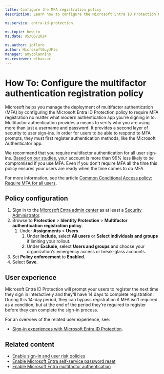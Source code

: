 ```yaml
---
title: Configure the MFA registration policy
description: Learn how to configure the Microsoft Entra ID Protection multifactor authentication registration policy.

ms.service: entra-id-protection

ms.topic: how-to
ms.date: 05/06/2024

ms.author: joflore
author: MicrosoftGuyJFlo
manager: amycolannino
ms.reviewer: etbasser
---
```

# How To: Configure the multifactor authentication registration policy

Microsoft helps you manage the deployment of multifactor authentication (MFA) by configuring the Microsoft Entra ID Protection policy to require MFA registration no matter what modern authentication app you're signing in to. Multifactor authentication provides a means to verify who you are using more than just a username and password. It provides a second layer of security to user sign-ins. In order for users to be able to respond to MFA prompts, they must first register authentication methods, like the Microsoft Authenticator app.

We recommend that you require multifactor authentication for all user sign-ins. [Based on our studies](https://www.microsoft.com/security/security-insider/microsoft-digital-defense-report-2023), your account is more than 99% less likely to be compromised if you use MFA. Even if you don't require MFA all the time this policy ensures your users are ready when the time comes to do MFA.

For more information, see the article [Common Conditional Access policy: Require MFA for all users](../identity/conditional-access/howto-conditional-access-policy-all-users-mfa.md).

## Policy configuration

1. Sign in to the [Microsoft Entra admin center](https://entra.microsoft.com) as at least a [Security Administrator](~/identity/role-based-access-control/permissions-reference.md#security-administrator).
1. Browse to **Protection** > **Identity Protection** > **Multifactor authentication registration policy**.
   1. Under **Assignments** > **Users**.
      1. Under **Include**, select **All users** or **Select individuals and groups** if limiting your rollout.
      1. Under **Exclude**, select **Users and groups** and choose your organization's emergency access or break-glass accounts. 
1. Set **Policy enforcement** to **Enabled**.
1. Select **Save**.

## User experience

Microsoft Entra ID Protection will prompt your users to register the next time they sign in interactively and they'll have 14 days to complete registration. During this 14-day period, they can bypass registration if MFA isn't required as a condition, but at the end of the period they're required to register before they can complete the sign-in process.

For an overview of the related user experience, see:

- [Sign-in experiences with Microsoft Entra ID Protection](concept-identity-protection-user-experience.md).  

## Related content

- [Enable sign-in and user risk policies](howto-identity-protection-configure-risk-policies.md)
- [Enable Microsoft Entra self-service password reset](~/identity/authentication/howto-sspr-deployment.md)
- [Enable Microsoft Entra multifactor authentication](~/identity/authentication/howto-mfa-getstarted.md)
